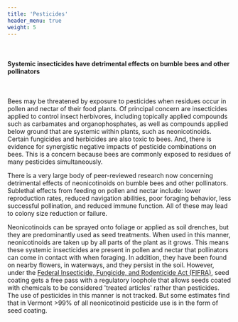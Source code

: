 ```yaml
---
title: 'Pesticides'
header_menu: true
weight: 5
---
```

<br>
<div class="lead">
<h4>
Systemic insecticides have detrimental effects on bumble bees and other pollinators
</h4>
</div>
<br>

Bees may be threatened by exposure to pesticides when residues occur in pollen and nectar of their food plants. Of principal concern are insecticides applied to control insect herbivores, including topically applied compounds such as carbamates and organophosphates, as well as compounds applied below ground that are systemic within plants, such as neonicotinoids. Certain fungicides and herbicides are also toxic to bees. And, there is evidence for synergistic negative impacts of pesticide combinations on bees. This is a concern because bees are commonly exposed to residues of many pesticides simultaneously.

There is a very large body of peer-reviewed research now concerning detrimental effects of neonicotinoids on bumble bees and other pollinators. Sublethal effects from feeding on pollen and nectar include: lower reproduction rates, reduced navigation abilities, poor foraging behavior, less successful pollination, and reduced immune function. All of these may lead to colony size reduction or failure.

Neonicotinoids can be sprayed onto foliage or applied as soil drenches, but they are predominantly used as seed treatments. When used in this manner, neonicotinoids are taken up by all parts of the plant as it grows. This means these systemic insecticides are present in pollen and nectar that pollinators can come in contact with when foraging. In addition, they have been found on nearby flowers, in waterways, and they persist in the soil. However, under the <a href="https://www.epa.gov/laws-regulations/summary-federal-insecticide-fungicide-and-rodenticide-act" target="blank_">Federal Insecticide, Fungicide, and Rodenticide Act (FIFRA)</a>, seed coating gets a free pass with a regulatory loophole that allows seeds coated with chemicals to be considered 'treated articles' rather than pesticides. The use of pesticides in this manner is not tracked. But some estimates find that in Vermont >99% of all neonicotinoid pesticide use is in the form of seed coating.

